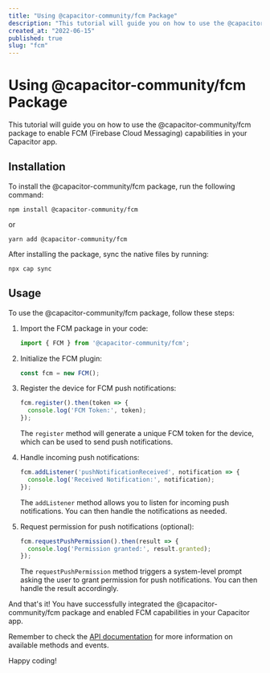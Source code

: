 ```yaml
---
title: "Using @capacitor-community/fcm Package"
description: "This tutorial will guide you on how to use the @capacitor-community/fcm package to enable FCM (Firebase Cloud Messaging) capabilities in your Capacitor app."
created_at: "2022-06-15"
published: true
slug: "fcm"
---
```


# Using @capacitor-community/fcm Package

This tutorial will guide you on how to use the @capacitor-community/fcm package to enable FCM (Firebase Cloud Messaging) capabilities in your Capacitor app.

## Installation

To install the @capacitor-community/fcm package, run the following command:

```
npm install @capacitor-community/fcm
```

or

```
yarn add @capacitor-community/fcm
```

After installing the package, sync the native files by running:

```
npx cap sync
```

## Usage

To use the @capacitor-community/fcm package, follow these steps:

1. Import the FCM package in your code:

   ```typescript
   import { FCM } from '@capacitor-community/fcm';
   ```

2. Initialize the FCM plugin:

   ```typescript
   const fcm = new FCM();
   ```

3. Register the device for FCM push notifications:

   ```typescript
   fcm.register().then(token => {
     console.log('FCM Token:', token);
   });
   ```

   The `register` method will generate a unique FCM token for the device, which can be used to send push notifications.

4. Handle incoming push notifications:

   ```typescript
   fcm.addListener('pushNotificationReceived', notification => {
     console.log('Received Notification:', notification);
   });
   ```

   The `addListener` method allows you to listen for incoming push notifications. You can then handle the notifications as needed.

5. Request permission for push notifications (optional):

   ```typescript
   fcm.requestPushPermission().then(result => {
     console.log('Permission granted:', result.granted);
   });
   ```

   The `requestPushPermission` method triggers a system-level prompt asking the user to grant permission for push notifications. You can then handle the result accordingly.

And that's it! You have successfully integrated the @capacitor-community/fcm package and enabled FCM capabilities in your Capacitor app.

Remember to check the [API documentation](https://github.com/capacitor-community/fcm#api) for more information on available methods and events.

Happy coding!